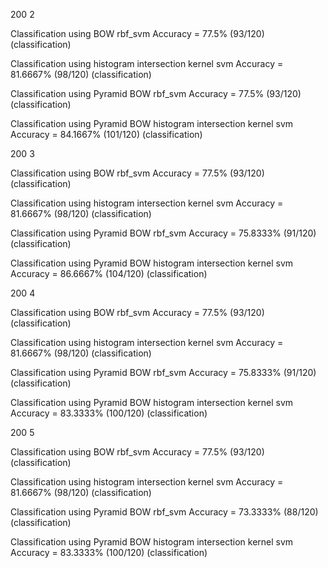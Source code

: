 200 2

Classification using BOW rbf_svm
Accuracy = 77.5% (93/120) (classification)

Classification using histogram intersection kernel svm
Accuracy = 81.6667% (98/120) (classification)

Classification using Pyramid BOW rbf_svm
Accuracy = 77.5% (93/120) (classification)

Classification using Pyramid BOW histogram intersection kernel svm
Accuracy = 84.1667% (101/120) (classification)

200 3

Classification using BOW rbf_svm
Accuracy = 77.5% (93/120) (classification)

Classification using histogram intersection kernel svm
Accuracy = 81.6667% (98/120) (classification)

Classification using Pyramid BOW rbf_svm
Accuracy = 75.8333% (91/120) (classification)

Classification using Pyramid BOW histogram intersection kernel svm
Accuracy = 86.6667% (104/120) (classification)

200 4

Classification using BOW rbf_svm
Accuracy = 77.5% (93/120) (classification)

Classification using histogram intersection kernel svm
Accuracy = 81.6667% (98/120) (classification)

Classification using Pyramid BOW rbf_svm
Accuracy = 75.8333% (91/120) (classification)

Classification using Pyramid BOW histogram intersection kernel svm
Accuracy = 83.3333% (100/120) (classification)

200 5

Classification using BOW rbf_svm
Accuracy = 77.5% (93/120) (classification)

Classification using histogram intersection kernel svm
Accuracy = 81.6667% (98/120) (classification)

Classification using Pyramid BOW rbf_svm
Accuracy = 73.3333% (88/120) (classification)

Classification using Pyramid BOW histogram intersection kernel svm
Accuracy = 83.3333% (100/120) (classification)

